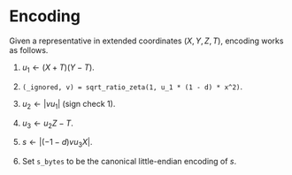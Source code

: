 # Encoding

Given a representative in extended coordinates $(X,Y,Z,T)$, encoding works as follows.  

1. $u_1 \gets (X+T)(Y-T)$.

2. `(_ignored, v) = sqrt_ratio_zeta(1, u_1 * (1 - d) * x^2)`.

3. $u_2 \gets |v u_1|$ (sign check 1).

4. $u_3 \gets u_2 Z - T$.

5. $s \gets |(-1-d) v u_3 X|$.

6. Set `s_bytes` to be the canonical little-endian encoding of $s$.

